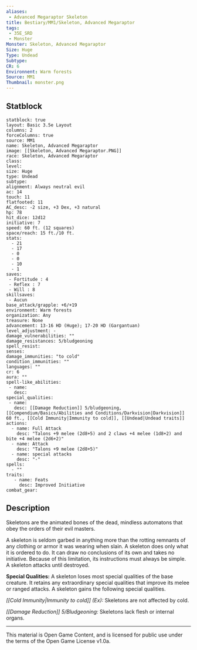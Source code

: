 ```yaml
---
aliases:
 - Advanced Megaraptor Skeleton
title: Bestiary/MM1/Skeleton, Advanced Megaraptor
tags: 
 - 35E_SRD
 - Monster
Monster: Skeleton, Advanced Megaraptor
Size: Huge
Type: Undead
Subtype: 
CR: 6
Environnent: Warm forests
Source: MM1
Thumbnail: monster.png
---
```


## Statblock

```statblock
statblock: true
layout: Basic 3.5e Layout
columns: 2
forceColumns: true
source: MM1 
name: Skeleton, Advanced Megaraptor
image: [[Skeleton, Advanced Megaraptor.PNG]]
race: Skeleton, Advanced Megaraptor
class: 
level: 
size: Huge
type: Undead
subtype: 
alignment: Always neutral evil
ac: 14
touch: 11
flatfooted: 11
AC_desc: -2 size, +3 Dex, +3 natural
hp: 78
hit_dice: 12d12
initiative: 7
speed: 60 ft. (12 squares)
space/reach: 15 ft./10 ft.
stats:
  - 21
  - 17
  - 0
  - 0
  - 10
  - 1
saves:
 - Fortitude : 4
 - Reflex : 7
 - Will : 8
skillsaves:
 - Aucun
base_attack/grapple: +6/+19
environment: Warm forests
organization: Any
treasure: None
advancement: 13-16 HD (Huge); 17-20 HD (Gargantuan)
level_adjustment: -
damage_vulnerabilities: ""
damage_resistances: 5/bludgeoning
spell_resist: 
senses: 
damage_immunities: "to cold"
condition_immunities: ""
languages: ""
cr: 6
aura: ""
spell-like_abilities:
 - name: 
   desc: 
special_qualities:
 - name:
   desc: [[Damage Reduction]] 5/bludgeoning, [[Compendium/Basics/Abilities and Conditions/Darkvision|Darkvision]] 60 ft., [[Cold Immunity|Immunity to cold]], [[Undead|Undead traits]]
actions:
  - name: Full Attack
    desc: "Talons +9 melee (2d8+5) and 2 claws +4 melee (1d8+2) and bite +4 melee (2d6+2)"
  - name: Attack
    desc: "Talons +9 melee (2d8+5)"
  - name: special attacks
    desc: "-"
spells:
  - ""
traits:
   - name: Feats
     desc: Improved Initiative
combat_gear:  
```

## Description



Skeletons are the animated bones of the dead, mindless automatons that obey the orders of their evil masters.

A skeleton is seldom garbed in anything more than the rotting remnants of any clothing or armor it was wearing when slain. A skeleton does only what it is ordered to do. It can draw no conclusions of its own and takes no initiative. Because of this limitation, its instructions must always be simple. A skeleton attacks until destroyed.


**Special Qualities:** A skeleton loses most special qualities of the base creature. It retains any extraordinary special qualities that improve its melee or ranged attacks. A skeleton gains the following special qualities.


*[[Cold Immunity|Immunity to cold]] (Ex):* Skeletons are not affected by cold.


*[[Damage Reduction]] 5/Bludgeoning:* Skeletons lack flesh or internal organs.

---

This material is Open Game Content, and is licensed for public use under the terms of the Open Game License v1.0a.
